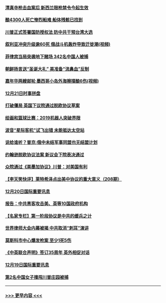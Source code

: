#### [清真寺枪击血案后 新西兰限枪禁令今起生效](../pages/prog202/a102734655.md?t=12212033) 
#### [酿4300人死亡惨烈船难 船体残骸已找到](../pages/prog202/a102734585.md?t=12212033) 
#### [川普正式签署国防授权法 防中共干预台湾大选](../pages/prog202/a102734587.md?t=12212033) 
#### [叙利亚冲突升级逾60死 俄战斗机轰炸导致迁徙潮(视频)](../pages/prog202/a102734403.md?t=12212033) 
#### [菲律宾当局突袭地下赌场 342名中国人被捕](../pages/prog202/a102734392.md?t=12212033) 
#### [朝鲜扬言送“圣诞大礼” 美准备“流鼻血”反制](../pages/prog202/a102734387.md?t=12212033) 
#### [嘉年华两艘邮轮 墨西哥小岛外海擦撞酿6伤(视频)](../pages/prog202/a102734357.md?t=12212033) 
#### [12月21日时事拼盘](../pages/prog202/a102734213.md?t=12212033) 
#### [打破僵局 英国下议院通过脱欧协议草案](../pages/prog202/a102734197.md?t=12212033) 
#### [绘画和篮球比赛：2019机器人突破界限](../pages/prog202/a102734175.md?t=12212033) 
#### [波音“星际客机”试飞出错 未能抵达太空站](../pages/prog202/a102734149.md?t=12212033) 
#### [说给谁听？普京:俄中未结军事同盟也无结盟计划](../pages/prog202/a102734128.md?t=12212033) 
#### [约翰逊脱欧协议法案 新议会下院表决通过](../pages/prog202/a102734008.md?t=12212033) 
#### [众院通过《美墨加协议》川普：对美国有利](../pages/prog202/a102733996.md?t=12212033) 
#### [【李天笑快评】莱特希泽点出美中协议的重大意义（208期）](../pages/prog202/a102733955.md?t=12212033) 
#### [12月20日国际重要讯息](../pages/prog202/a102733811.md?t=12212033) 
#### [报告：中共黑客攻击美、英等10国政府机构](../pages/prog202/a102733695.md?t=12212033) 
#### [【名家专栏】第一阶段协议是中共的缓兵之计](../pages/prog202/a102733104.md?t=12212033) 
#### [世界律师大会内幕被揭 中共取消“刺耳”演讲](../pages/prog202/a102733621.md?t=12212033) 
#### [莫斯科市中心爆发枪案 至少1死5伤](../pages/prog202/a102733367.md?t=12212033) 
#### [《中英联合声明》签订35周年 英外相促对话](../pages/prog202/a102733192.md?t=12212033) 
#### [12月19日国际重要讯息](../pages/prog202/a102732934.md?t=12212033) 
#### [第2名中国女子擅闯川普庄园被捕](../pages/prog202/a102732884.md?t=12212033) 

----
#### [ >>> 更早内容 <<< ](../indexes/prog202-earlier.md)
